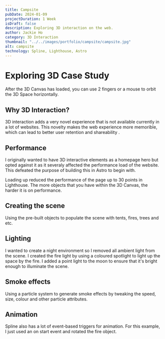 ```yaml
---
title: Campsite
pubDate: 2024-01-09
projectDuration: 1 Week
isDraft: false
description: Exploring 3D interaction on the web.
author: Jackie Ho
category: 3D Interaction
thumbnail: "../../images/portfolio/campsite/campsite.jpg"
alt: campsite
technology: Spline, Lighthouse, Astro
---
```


# Exploring 3D Case Study
<script type="module" src="https://unpkg.com/@splinetool/viewer@1.0.54/build/spline-viewer.js"></script>
<spline-viewer  url="https://prod.spline.design/4RTRFFhgCxiilGVL/scene.splinecode"></spline-viewer>

After the 3D Canvas has loaded, you can use 2 fingers or a mouse to orbit the 3D Space horizontally.

## Why 3D Interaction?
3D interaction adds a very novel experience that is not available currently in a lot of websites. This novelty makes the web experience more memorible, which can lead to better user retention and shareability . 

## Performance
I originally wanted to have 3D interactive elements as a homepage hero but opted against it as it severaly affected the performance load of the website. This defeated the purpose of building this in Astro to begin with. 

Loading up reduced the performance of the page up to 30 points in Lighthouse. The more objects that you have within the 3D Canvas, the harder it is on performance.

## Creating the scene
Using the pre-built objects to populate the scene with tents, fires, trees and etc.

## Lighting
I wanted to create a night environment so I removed all ambient light from the scene. I created the fire light by using a coloured spotlight to light up the space by the fire. I added a point light to the moon to ensure that it's bright enough to illuminate the scene.

## Smoke effects
Using a particle system to generate smoke effects by tweaking the speed, size, colour  and other particle attributes.

## Animation
Spline also has a lot of event-based triggers for animation. For this example, I just used an on start event and rotated the fire object.

 
